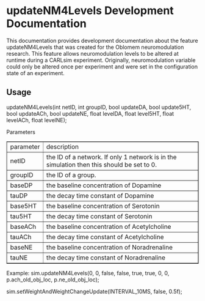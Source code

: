 updateNM4Levels Development Documentation
=========================================

This documentation provides development documentation about the feature updateNM4Levels 
that was created for the Oblomem neuromodulation research. This feature allows neuromodulation 
levels to be altered at runtime during a CARLsim experiment. Originally, neuromodulation 
variable could only be altered once per experiment and were set in the configuration state of 
an experiment.

## Usage
updateNM4Levels(int netID, int groupID, bool updateDA, bool update5HT, bool updateACh, bool updateNE, float levelDA, float level5HT, float levelACh, float levelNE);

Parameters
<table border=1>
<tr><td>parameter</td><td>description</td></tr>
<tr><td>netID</td><td>the ID of a network. If only 1 network is in the simulation then this should be set to 0.</td></tr>
<tr><td>groupID</td><td>the ID of a group.</td></tr>
<tr><td>baseDP</td><td>the baseline concentration of Dopamine</td></tr>
<tr><td>tauDP</td><td>the decay time constant of Dopamine</td></tr>
<tr><td>base5HT</td><td>the baseline concentration of Serotonin</td></tr>
<tr><td>tau5HT</td><td>the decay time constant of Serotonin</td></tr>
<tr><td>baseACh</td><td>the baseline concentration of Acetylcholine</td></tr>
<tr><td>tauACh</td><td>the decay time constant of Acetylcholine</td></tr>
<tr><td>baseNE</td><td>the baseline concentration of Noradrenaline</td></tr>
<tr><td>tauNE</td><td>the decay time constant of Noradrenaline</td></tr>
</table>	

Example:
sim.updateNM4Levels(0, 0, false, false, true, true, 0, 0, p.ach_old_obj_loc, p.ne_old_obj_loc);


sim.setWeightAndWeightChangeUpdate(INTERVAL_10MS, false, 0.5f);
